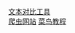 [文本对比工具](https://www.diffchecker.com/zh-Hans/text-compare/)  
[爬虫网站](https://ssr1.scrape.center/)
[菜鸟教程](https://www.runoob.com/)
